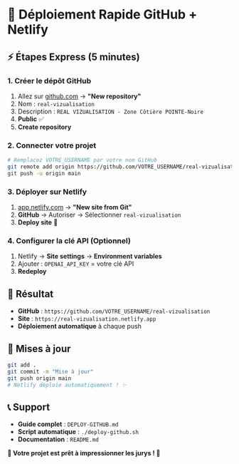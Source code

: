 # 🚀 Déploiement Rapide GitHub + Netlify

## ⚡ Étapes Express (5 minutes)

### 1. **Créer le dépôt GitHub**
1. Allez sur [github.com](https://github.com) → **"New repository"**
2. Nom : `real-vizualisation`
3. Description : `REAL VIZUALISATION - Zone Côtière POINTE-Noire`
4. **Public** ✅
5. **Create repository**

### 2. **Connecter votre projet**
```bash
# Remplacez VOTRE_USERNAME par votre nom GitHub
git remote add origin https://github.com/VOTRE_USERNAME/real-vizualisation.git
git push -u origin main
```

### 3. **Déployer sur Netlify**
1. [app.netlify.com](https://app.netlify.com) → **"New site from Git"**
2. **GitHub** → Autoriser → Sélectionner `real-vizualisation`
3. **Deploy site** 🚀

### 4. **Configurer la clé API (Optionnel)**
1. Netlify → **Site settings** → **Environment variables**
2. Ajouter : `OPENAI_API_KEY` = votre clé API
3. **Redeploy**

## 🎯 Résultat

- **GitHub** : `https://github.com/VOTRE_USERNAME/real-vizualisation`
- **Site** : `https://real-vizualisation.netlify.app`
- **Déploiement automatique** à chaque push

## 🔄 Mises à jour

```bash
git add .
git commit -m "Mise à jour"
git push origin main
# Netlify déploie automatiquement ! ✨
```

## 📞 Support

- **Guide complet** : `DEPLOY-GITHUB.md`
- **Script automatique** : `./deploy-github.sh`
- **Documentation** : `README.md`

**🌊 Votre projet est prêt à impressionner les jurys ! 🌊**
